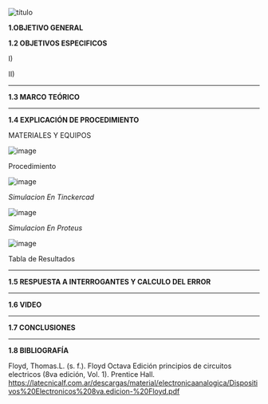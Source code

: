 ![título](https://user-images.githubusercontent.com/116821721/202736270-9aeaed24-33af-4ba9-a4f5-1d5c9c2afd1b.jpg)

**1.OBJETIVO GENERAL**



**1.2 OBJETIVOS ESPECIFICOS**

I) 

II) 

--------------------------------------------------------------
**1.3 MARCO TEÓRICO**
















------------------------------------------------------------
**1.4 EXPLICACIÓN DE PROCEDIMIENTO**

MATERIALES Y EQUIPOS



![image](https://user-images.githubusercontent.com/116819100/206618141-e77ae16d-3eef-450e-8597-b1ea09aa6654.png)









Procedimiento

![image](https://user-images.githubusercontent.com/116819100/206618414-32f7db89-557f-47f2-9cdc-29c3e9855ad3.png)




*Simulacion En Tinckercad* 

![image](https://user-images.githubusercontent.com/116819100/206619425-d6a2cd3d-b287-45f4-9d42-08b991c834c5.png)





*Simulacion En Proteus* 



![image](https://user-images.githubusercontent.com/116819100/206617435-d80dfc43-7676-46ed-8cf8-ac93f432fbdf.png)





Tabla de Resultados 







-------------------------------------------------------------------

**1.5 RESPUESTA A INTERROGANTES Y CALCULO DEL ERROR**



















------------------------------------------------------------------------

**1.6 VIDEO**













-----------------------------------------

**1.7 CONCLUSIONES**





-------------------------------------------------------

**1.8 BIBLIOGRAFÍA**

Floyd, Thomas.L. (s. f.). Floyd Octava Edición principios de circuitos electricos (8va edición, Vol. 1). Prentice Hall. https://latecnicalf.com.ar/descargas/material/electronicaanalogica/Dispositivos%20Electronicos%208va.edicion-%20Floyd.pdf

